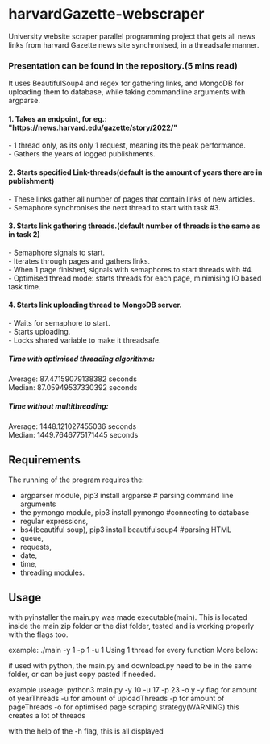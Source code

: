 # <h1>harvardGazette-webscraper</h1>
</h3>University website scraper parallel programming project that gets all news links from harvard Gazette news site synchronised, in a threadsafe manner.

### Presentation can be found in the repository.(5 mins read)

It uses BeautifulSoup4 and regex for gathering links, and MongoDB for uploading them to database, while taking commandline arguments with argparse.</h3>

<h4>1. Takes an endpoint, for eg.: "https://news.harvard.edu/gazette/story/2022/"</h4>
  - 1 thread only, as its only 1 request, meaning its the peak performance.<br>
  - Gathers the years of logged publishments.<br>

<h4>2. Starts specified Link-threads(default is the amount of years there are in publishment)</h4>
  - These links gather all number of pages that contain links of new articles.<br>
  - Semaphore synchronises the next thread to start with task #3.<br>

<h4>3. Starts link gathering threads.(default number of threads is the same as in task 2)</h4>
  - Semaphore signals to start.<br>
  - Iterates through pages and gathers links.<br>
  - When 1 page finished, signals with semaphores to start threads with #4.<br>
  - Optimised thread mode: starts threads for each page, minimising IO based task time.<br>

<h4>4. Starts link uploading thread to MongoDB server.</h4>
  - Waits for semaphore to start.<br>
  - Starts uploading.<br>
  - Locks shared variable to make it threadsafe.<br>

<h5>Time with optimised threading algorithms:</h5>
  Average: 87.47159079138382 seconds <br>
  Median: 87.05949537330392 seconds<br>
  
<h5>Time without multithreading:</h5>
  Average: 1448.121027455036 seconds <br>
  Median: 1449.7646775171445 seconds<br>
  
  ## Requirements
  
  The running of the program requires the:
- argparser module, pip3 install argparse # parsing command line arguments
- the pymongo module, pip3 install pymongo #connecting to database
- regular expressions,
- bs4(beautiful soup), pip3 install beautifulsoup4 #parsing HTML
- queue,
- requests,
- date,
- time,
- threading modules.

## Usage

with pyinstaller the main.py was made executable(main). This is located inside the main zip folder or the dist folder, tested and is working properly with the flags too.

example: ./main -y 1 -p 1 -u 1 
Using 1 thread for every function
More below:
        
if used with python, the main.py and download.py need to be in the same folder, or can be just copy pasted if needed.

example useage:
python3 main.py -y 10 -u 17 -p 23 -o y
-y flag for amount of yearThreads
-u for amount of uploadThreads
-p for amount of pageThreads
-o for optimised page scraping strategy(WARNING) this creates a lot of threads

with the help of the -h flag, this is all displayed


